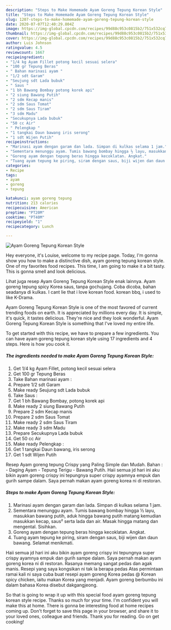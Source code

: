 ```yaml
---
description: "Steps to Make Homemade Ayam Goreng Tepung Korean Style"
title: "Steps to Make Homemade Ayam Goreng Tepung Korean Style"
slug: 1207-steps-to-make-homemade-ayam-goreng-tepung-korean-style
date: 2020-07-07T12:40:29.804Z
image: https://img-global.cpcdn.com/recipes/99d88c953c0815b2/751x532cq70/ayam-goreng-tepung-korean-style-foto-resep-utama.jpg
thumbnail: https://img-global.cpcdn.com/recipes/99d88c953c0815b2/751x532cq70/ayam-goreng-tepung-korean-style-foto-resep-utama.jpg
cover: https://img-global.cpcdn.com/recipes/99d88c953c0815b2/751x532cq70/ayam-goreng-tepung-korean-style-foto-resep-utama.jpg
author: Luis Johnson
ratingvalue: 4.5
reviewcount: 1667
recipeingredient:
- "1/4 kg Ayam Fillet potong kecil sesuai selera"
- "100 gr Tepung Beras"
- " Bahan marinasi ayam "
- "1/2 sdt Garam"
- "Seujung sdt Lada bubuk"
- " Saus "
- "1 bh Bawang Bombay potong korek api"
- "2 siung Bawang Putih"
- "2 sdm Kecap manis"
- "2 sdm Saus Tomat"
- "2 sdm Saus Tiram"
- "3 sdm Madu"
- "Secukupnya Lada bubuk"
- "50 cc Air"
- " Pelengkap "
- "1 tangkai Daun bawang iris serong"
- "1 sdt Wijen Putih"
recipeinstructions:
- "Marinasi ayam dengan garam dan lada. Simpan di kulkas selama 1 jam."
- "Sementara menunggu ayam. Tumis bawang bombay hingga ½ layu, masukkan bawang putih, aduk hingga bawang putih matang kemudian masukkan kecap, saus² serta lada dan air. Masak hingga matang dan mengental. Sisihkan."
- "Goreng ayam dengan tepung beras hingga kecoklatan. Angkat."
- "Tuang ayam tepung ke piring, siram dengan saus, biji wijen dan daun bawang. Selamat menikmati."
categories:
- Recipe
tags:
- ayam
- goreng
- tepung

katakunci: ayam goreng tepung 
nutrition: 213 calories
recipecuisine: American
preptime: "PT20M"
cooktime: "PT40M"
recipeyield: "1"
recipecategory: Lunch

---
```



![Ayam Goreng Tepung Korean Style](https://img-global.cpcdn.com/recipes/99d88c953c0815b2/751x532cq70/ayam-goreng-tepung-korean-style-foto-resep-utama.jpg)

Hey everyone, it's Louise, welcome to my recipe page. Today, I'm gonna show you how to make a distinctive dish, ayam goreng tepung korean style. One of my favorites food recipes. This time, I am going to make it a bit tasty. This is gonna smell and look delicious.

Lihat juga resep Ayam Goreng Tepung Korean Style enak lainnya. Ayam goreng tepung spicy Korea saus, tanpa gochujang. Coba dicoba, bahan seadanya di kulkas. I cant lie that i love korean food. korean bbq, i used to like K-Drama.

Ayam Goreng Tepung Korean Style is one of the most favored of current trending foods on earth. It is appreciated by millions every day. It is simple, it's quick, it tastes delicious. They're nice and they look wonderful. Ayam Goreng Tepung Korean Style is something that I've loved my entire life.


To get started with this recipe, we have to prepare a few ingredients. You can have ayam goreng tepung korean style using 17 ingredients and 4 steps. Here is how you cook it.

<!--inarticleads1-->

##### The ingredients needed to make Ayam Goreng Tepung Korean Style:

1. Get 1/4 kg Ayam Fillet, potong kecil sesuai selera
1. Get 100 gr Tepung Beras
1. Take  Bahan marinasi ayam :
1. Prepare 1/2 sdt Garam
1. Make ready Seujung sdt Lada bubuk
1. Take  Saus :
1. Get 1 bh Bawang Bombay, potong korek api
1. Make ready 2 siung Bawang Putih
1. Prepare 2 sdm Kecap manis
1. Prepare 2 sdm Saus Tomat
1. Make ready 2 sdm Saus Tiram
1. Make ready 3 sdm Madu
1. Prepare Secukupnya Lada bubuk
1. Get 50 cc Air
1. Make ready  Pelengkap :
1. Get 1 tangkai Daun bawang, iris serong
1. Get 1 sdt Wijen Putih


Resep Ayam goreng tepung Crispy yang Paling Simple dan Mudah. Bahan : - Daging Ayam - Tepung Terigu - Bawang Putih. Haii semua jd hari ini aku bikin ayam goreng crispy ini tepungnya super crispy ayamnya empuk dan gurih sampe dalam. Saya pernah makan ayam goreng korea ni di restoran. 

<!--inarticleads2-->

##### Steps to make Ayam Goreng Tepung Korean Style:

1. Marinasi ayam dengan garam dan lada. Simpan di kulkas selama 1 jam.
1. Sementara menunggu ayam. Tumis bawang bombay hingga ½ layu, masukkan bawang putih, aduk hingga bawang putih matang kemudian masukkan kecap, saus² serta lada dan air. Masak hingga matang dan mengental. Sisihkan.
1. Goreng ayam dengan tepung beras hingga kecoklatan. Angkat.
1. Tuang ayam tepung ke piring, siram dengan saus, biji wijen dan daun bawang. Selamat menikmati.


Haii semua jd hari ini aku bikin ayam goreng crispy ini tepungnya super crispy ayamnya empuk dan gurih sampe dalam. Saya pernah makan ayam goreng korea ni di restoran. Rasanya memang sangat pedas dan agak manis. Resepi yang saya kongsikan ni tak la berapa pedas Atas permintaan ramai kali ni saya cuba buat resepi ayam goreng Korea pedas @ Korean spicy chicken, iaitu makan Korea yang menjadi. Ayam goreng berbumbu ini dalam bahasa Korea disebut dakgangjeong. 

So that is going to wrap it up with this special food ayam goreng tepung korean style recipe. Thanks so much for your time. I'm confident you will make this at home. There is gonna be interesting food at home recipes coming up. Don't forget to save this page in your browser, and share it to your loved ones, colleague and friends. Thank you for reading. Go on get cooking!
